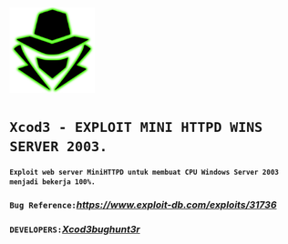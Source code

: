 <p align="left"><a href="https://www.itsecurity.id/"><img height="150" title="Xcod3bughunt3r" src="0011.png"/></a></p>

# ``Xcod3 - EXPLOIT MINI HTTPD WINS SERVER 2003.``

#### ````Exploit web server MiniHTTPD untuk membuat CPU Windows Server 2003 menjadi bekerja 100%.````

### ````Bug Reference:````*https://www.exploit-db.com/exploits/31736*

### ``DEVELOPERS:``*[Xcod3bughunt3r](https://github.com/Xcod3bughunt3r/Xcod3bughunt3r/)*